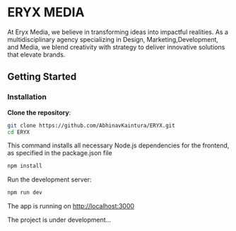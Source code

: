 # ERYX MEDIA
At Eryx Media, we believe in transforming ideas into impactful realities. As a multidisciplinary agency specializing in Design, Marketing,Development, and Media, we blend creativity with strategy to deliver innovative solutions that elevate brands.


## Getting Started


### Installation

 **Clone the repository**:
   ```bash
   git clone https://github.com/AbhinavKaintura/ERYX.git
   cd ERYX
```


This command installs all necessary Node.js dependencies for the frontend, as specified in the package.json file
   ```bash
   npm install
   ```

Run the development server:
```bash
npm run dev
```

The app is running on [http://localhost:3000](http://localhost:3000)

The project is under development...

